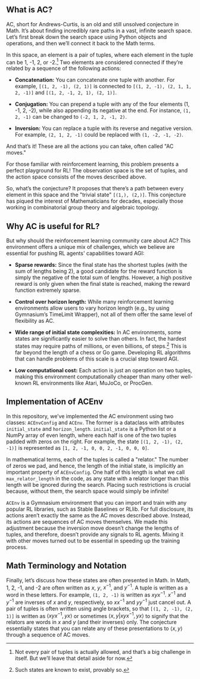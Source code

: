 ## What is AC?

AC, short for Andrews-Curtis, is an old and still unsolved conjecture in Math. It’s about finding incredibly rare paths in a vast, infinite search space. Let’s first break down the search space using Python objects and operations, and then we’ll connect it back to the Math terms.

In this space, an element is a pair of tuples, where each element in the tuple can be 1, -1, 2, or -2.[^1] Two elements are considered connected if they’re related by a sequence of the following actions:

- **Concatenation:** You can concatenate one tuple with another. For example, `[(1, 2, -1), (2, 1)]` is connected to `[(1, 2, -1), (2, 1, 1, 2, -1)]` and `[(1, 2, -1, 2, 1), (2, 1)]`.

- **Conjugation:** You can prepend a tuple with any of the four elements (1, -1, 2, -2), while also appending its negative at the end. For instance, `(1, 2, -1)` can be changed to `(-2, 1, 2, -1, 2)`.

- **Inversion:** You can replace a tuple with its reverse and negative version. For example, `(2, 1, 2, -1)` could be replaced with `(1, -2, -1, -2)`.

And that’s it! These are all the actions you can take, often called "AC moves."

For those familiar with reinforcement learning, this problem presents a perfect playground for RL! The observation space is the set of tuples, and the action space consists of the moves described above.

So, what’s the conjecture? It proposes that there’s a path between every element in this space and the "trivial state" `[(1,), (2,)]`. This conjecture has piqued the interest of Mathematicians for decades, especially those working in combinatorial group theory and algebraic topology.

## Why AC is useful for RL?

But why should the reinforcement learning community care about AC? This environment offers a unique mix of challenges, which we believe are essential for pushing RL agents' capabilities toward AGI:

- **Sparse rewards:** Since the final state has the shortest tuples (with the sum of lengths being 2), a good candidate for the reward function is simply the negative of the total sum of lengths. However, a high positive reward is only given when the final state is reached, making the reward function extremely sparse.

- **Control over horizon length:** While many reinforcement learning environments allow users to vary horizon length (e.g., by using Gymnasium’s TimeLimit Wrapper), not all of them offer the same level of flexibility as AC.

- **Wide range of initial state complexities:** In AC environments, some states are significantly easier to solve than others. In fact, the hardest states may require paths of millions, or even billions, of steps.[^2] This is far beyond the length of a chess or Go game. Developing RL algorithms that can handle problems of this scale is a crucial step toward AGI.

- **Low computational cost:** Each action is just an operation on two tuples, making this environment computationally cheaper than many other well-known RL environments like Atari, MuJoCo, or ProcGen.

## Implementation of ACEnv

In this repository, we’ve implemented the AC environment using two classes: `ACEnvConfig` and `ACEnv`. The former is a dataclass with attributes `initial_state` and `horizon_length`. `initial_state` is a Python list or a NumPy array of even length, where each half is one of the two tuples padded with zeros on the right. For example, the state `[(1, 2, -1), (2, -1)]` is represented as `[1, 2, -1, 0, 0, 2, -1, 0, 0, 0]`.

In mathematical terms, each of the tuples is called a "relator." The number of zeros we pad, and hence, the length of the initial state, is implicitly an important property of `ACEnvConfig`. One half of this length is what we call `max_relator_length` in the code, as any state with a relator longer than this length will be ignored during the search. Placing such restrictions is crucial because, without them, the search space would simply be infinite!

`ACEnv` is a Gymnasium environment that you can import and train with any popular RL libraries, such as Stable Baselines or RLlib. For full disclosure, its actions aren’t exactly the same as the AC moves described above. Instead, its actions are sequences of AC moves themselves. We made this adjustment because the inversion move doesn’t change the lengths of tuples, and therefore, doesn’t provide any signals to RL agents. Mixing it with other moves turned out to be essential in speeding up the training process.

## Math Terminology and Notation

Finally, let’s discuss how these states are often presented in Math. In Math, 1, 2, -1, and -2 are often written as $x$, $y$, $x^{-1}$, and $y^{-1}$. A tuple is written as a word in these letters. For example, `(1, 2, -1)` is written as $xyx^{-1}$. $x^{-1}$ and $y^{-1}$ are inverses of $x$ and $y$, respectively, so $x x^{-1}$ and $y y^{-1}$ just cancel out. A pair of tuples is often written using angle brackets, so that `[(1, 2, -1), (2, 1)]` is written as $\langle x y x^{-1}, y x \rangle$ or sometimes $\langle x, y | x y x^{-1}, yx \rangle$ to signify that the relators are words in $x$ and $y$ (and their inverses) only. The conjecture essentially states that you can relate any of these presentations to $\langle x, y \rangle$ through a sequence of AC moves.

[^1]: Not every pair of tuples is actually allowed, and that’s a big challenge in itself. But we’ll leave that detail aside for now.

[^2]: Such states are known to exist, provably so.
